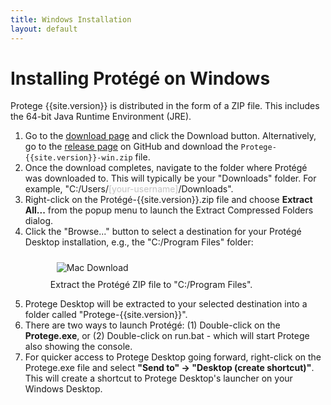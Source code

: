 ```yaml
---
title: Windows Installation
layout: default
---
```


Installing Protégé on Windows
==============================

Protege {{site.version}} is distributed in the form of a ZIP file.  This includes the 64-bit Java Runtime Environment (JRE).

1. Go to the [download page](http://protege.stanford.edu/software.php#desktop-protege) and click the Download button. Alternatively, go to the [release page](https://github.com/protegeproject/protege-distribution/releases/tag/protege-{{site.version}}) on GitHub and download the ```Protege-{{site.version}}-win.zip``` file.
2. Once the download completes, navigate to the folder where Protégé was downloaded to. This will typically be your "Downloads" folder.  For example, "C:/Users/<span style="color: #c0c0c0;">[your-username]</span>/Downloads".
3. Right-click on the Protégé-{{site.version}}.zip file and choose **Extract All...** from the popup menu to launch the Extract Compressed Folders dialog.
4. Click the "Browse..." button to select a destination for your Protégé Desktop installation, e.g., the "C:/Program Files" folder:
    <figure>
	  <img alt="Mac Download" src="windows-extract-zip-file.png" style="max-width: 400px; padding: 10px;"/>
	  <figcaption>Extract the Protégé ZIP file to "C:/Program Files".</figcaption>
    </figure>
4. Protege Desktop will be extracted to your selected destination into a folder called "Protege-{{site.version}}".
5. There are two ways to launch Protégé: (1) Double-click on the **Protege.exe**, or (2) Double-click on run.bat - which will start Protege also showing the console.
6. For quicker access to Protege Desktop going forward, right-click on the Protege.exe file and select **"Send to" -> "Desktop (create shortcut)"**. This will create a shortcut to Protege Desktop's launcher on your Windows Desktop.
